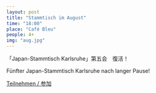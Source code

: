 ```yaml
---
layout: post
title: "Stammtisch im August"
time: "18:00"
place: "Café Bleu"
people: 4+
img: "aug.jpg"
---
```


「Japan-Stammtisch Karlsruhe」第五会　復活！  

Fünfter Japan-Stammtisch Karlsruhe nach langer Pause!  

[Teilnehmen / 参加](https://terminplaner4.dfn.de/kjpAuVHqopNFNT1y)
